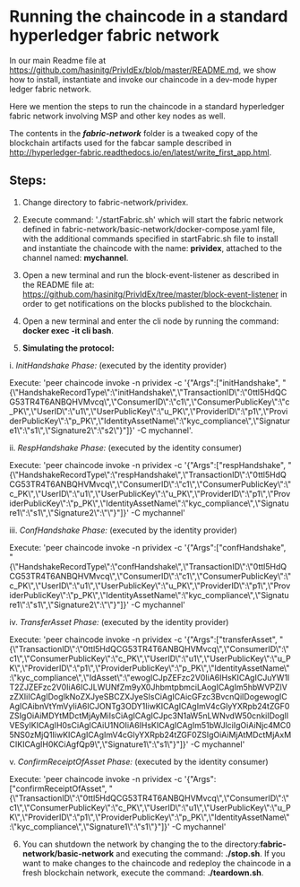 # Running the chaincode in a standard hyperledger fabric network

In our main Readme file at https://github.com/hasinitg/PrivIdEx/blob/master/README.md, we show how to install, instantiate
and invoke our chaincode in a dev-mode hyper ledger fabric network.

Here we mention the steps to run the chaincode in a standard hyperledger fabric network involving MSP and other key nodes as well.

The contents in the  ***fabric-network*** folder is a tweaked copy of the blockchain artifacts used for the fabcar sample
described in http://hyperledger-fabric.readthedocs.io/en/latest/write_first_app.html.

## Steps:

1. Change directory to fabric-network/prividex.
2. Execute command: './startFabric.sh' which will start the fabric network defined in fabric-network/basic-network/docker-compose.yaml file,
with the additional commands specified in startFabric.sh file to install and instantiate the chaincode with the name: **prividex**,
attached to the channel named: **mychannel**.  
3. Open a new terminal and run the block-event-listener as described in the README file at: https://github.com/hasinitg/PrivIdEx/tree/master/block-event-listener in order to get notifications on the blocks published to the blockchain.
4. Open a new terminal and enter the cli node by running the command: **docker exec -it cli bash**.

5. **Simulating the protocol:**

i. *InitHandshake Phase:* (executed by the identity provider)

Execute: 'peer chaincode invoke -n prividex -c '{"Args":["initHandshake", "{\\"HandshakeRecordType\\":\\"initHandshake\\",\\"TransactionID\\":\\"0ttl5HdQCG53TR4T6ANBQHVMvcq\\",\\"ConsumerID\\":\\"c1\\",\\"ConsumerPublicKey\\":\\"c_PK\\",\\"UserID\\":\\"u1\\",\\"UserPublicKey\\":\\"u_PK\\",\\"ProviderID\\":\\"p1\\",\\"ProviderPublicKey\\":\\"p_PK\\",\\"IdentityAssetName\\":\\"kyc_compliance\\",\\"Signature1\\":\\"s1\\",\\"Signature2\\":\\"s2\\"}"]}' -C mychannel'. 

ii. *RespHandshake Phase:* (executed by the identity consumer)

Execute: 'peer chaincode invoke -n prividex -c '{"Args":["respHandshake", "{\\"HandshakeRecordType\\":\\"respHandshake\\",\\"TransactionID\\":\\"0ttl5HdQCG53TR4T6ANBQHVMvcq\\",\\"ConsumerID\\":\\"c1\\",\\"ConsumerPublicKey\\":\\"c_PK\\",\\"UserID\\":\\"u1\\",\\"UserPublicKey\\":\\"u_PK\\",\\"ProviderID\\":\\"p1\\",\\"ProviderPublicKey\\":\\"p_PK\\",\\"IdentityAssetName\\":\\"kyc_compliance\\",\\"Signature1\\":\\"s1\\",\\"Signature2\\":\\"\\"}"]}' -C mychannel'

iii. *ConfHandshake Phase:* (executed by the identity provider)

Execute: 'peer chaincode invoke -n prividex -c '{"Args":["confHandshake", "{\\"HandshakeRecordType\\":\\"confHandshake\\",\\"TransactionID\\":\\"0ttl5HdQCG53TR4T6ANBQHVMvcq\\",\\"ConsumerID\\":\\"c1\\",\\"ConsumerPublicKey\\":\\"c_PK\\",\\"UserID\\":\\"u1\\",\\"UserPublicKey\\":\\"u_PK\\",\\"ProviderID\\":\\"p1\\",\\"ProviderPublicKey\\":\\"p_PK\\",\\"IdentityAssetName\\":\\"kyc_compliance\\",\\"Signature1\\":\\"s1\\",\\"Signature2\\":\\"\\"}"]}' -C mychannel'

iv. *TransferAsset Phase:* (executed by the identity provider)

Execute: 'peer chaincode invoke -n prividex -c '{"Args":["transferAsset", "{\\"TransactionID\\":\\"0ttl5HdQCG53TR4T6ANBQHVMvcq\\",\\"ConsumerID\\":\\"c1\\",\\"ConsumerPublicKey\\":\\"c_PK\\",\\"UserID\\":\\"u1\\",\\"UserPublicKey\\":\\"u_PK\\",\\"ProviderID\\":\\"p1\\",\\"ProviderPublicKey\\":\\"p_PK\\",\\"IdentityAssetName\\":\\"kyc_compliance\\",\\"IdAsset\\":\\"ewogICJpZEFzc2V0IiA6IHsKICAgICJuYW1lT2ZJZEFzc2V0IiA6ICJLWUNfZm9yX0JhbmtpbmciLAogICAgIm5hbWVPZlVzZXIiICAgIDogIkNoZXJyeSBCZXJyeSIsCiAgICAicGFzc3BvcnQiIDogewogICAgICAibnVtYmVyIiA6ICJONTg3ODY1IiwKICAgICAgImV4cGlyYXRpb24tZGF0ZSIgOiAiMDYtMDctMjAyMiIsCiAgICAgICJpc3N1aW5nLWNvdW50cnkiIDogIlVESyIKICAgIH0sCiAgICAiU1NOIiA6IHsKICAgICAgIm51bWJlciIgOiAiNjc4MC05NS0zMjQ1IiwKICAgICAgImV4cGlyYXRpb24tZGF0ZSIgOiAiMjAtMDctMjAxMCIKICAgIH0KCiAgfQp9\\",\\"Signature1\\":\\"s1\\"}"]}' -C mychannel'

v. *ConfirmReceiptOfAsset Phase:* (executed by the identity consumer)

Execute: 'peer chaincode invoke -n prividex -c '{"Args":["confirmReceiptOfAsset", "{\\"TransactionID\\":\\"0ttl5HdQCG53TR4T6ANBQHVMvcq\\",\\"ConsumerID\\":\\"c1\\",\\"ConsumerPublicKey\\":\\"c_PK\\",\\"UserID\\":\\"u1\\",\\"UserPublicKey\\":\\"u_PK\\",\\"ProviderID\\":\\"p1\\",\\"ProviderPublicKey\\":\\"p_PK\\",\\"IdentityAssetName\\":\\"kyc_compliance\\",\\"Signature1\\":\\"s1\\"}"]}' -C mychannel'

6. You can shutdown the network by changing the to the directory:**fabric-network/basic-network** and executing the command: **./stop.sh**. If you want to make changes to the chaincode and redeploy the chaincode in a fresh blockchain network, execute the command: **./teardown.sh**.
